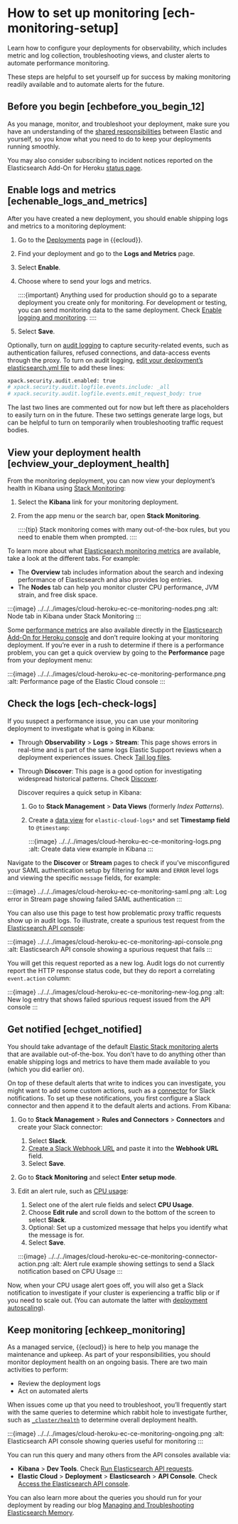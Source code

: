 # How to set up monitoring [ech-monitoring-setup]

Learn how to configure your deployments for observability, which includes metric and log collection, troubleshooting views, and cluster alerts to automate performance monitoring.

These steps are helpful to set yourself up for success by making monitoring readily available and to automate alerts for the future.


## Before you begin [echbefore_you_begin_12]

As you manage, monitor, and troubleshoot your deployment, make sure you have an understanding of the [shared responsibilities](https://www.elastic.co/cloud/shared-responsibility) between Elastic and yourself, so you know what you need to do to keep your deployments running smoothly.

You may also consider subscribing to incident notices reported on the Elasticsearch Add-On for Heroku [status page](https://status.elastic.co).


## Enable logs and metrics [echenable_logs_and_metrics]

After you have created a new deployment, you should enable shipping logs and metrics to a monitoring deployment:

1. Go to the [Deployments](https://cloud.elastic.co/deployments) page in {{ecloud}}.
2. Find your deployment and go to the **Logs and Metrics** page.
3. Select **Enable**.
4. Choose where to send your logs and metrics.

    ::::{important}
    Anything used for production should go to a separate deployment you create only for monitoring. For development or testing, you can send monitoring data to the same deployment. Check [Enable logging and monitoring](../../../deploy-manage/monitor/stack-monitoring/elastic-cloud-stack-monitoring.md#ech-logging-and-monitoring-production).
    ::::

5. Select **Save**.

Optionally, turn on [audit logging](asciidocalypse://docs/elasticsearch/docs/reference/elasticsearch/configuration-reference/auding-settings.md) to capture security-related events, such as authentication failures, refused connections, and data-access events through the proxy. To turn on audit logging, [edit your deployment’s elasticsearch.yml file](../../../deploy-manage/deploy/elastic-cloud/edit-stack-settings.md) to add these lines:

```sh
xpack.security.audit.enabled: true
# xpack.security.audit.logfile.events.include: _all
# xpack.security.audit.logfile.events.emit_request_body: true
```

The last two lines are commented out for now but left there as placeholders to easily turn on in the future. These two settings generate large logs, but can be helpful to turn on temporarily when troubleshooting traffic request bodies.


## View your deployment health [echview_your_deployment_health]

From the monitoring deployment, you can now view your deployment’s health in Kibana using [Stack Monitoring](/deploy-manage/monitor/monitoring-data/visualizing-monitoring-data.md):

1. Select the **Kibana** link for your monitoring deployment.
2. From the app menu or the search bar, open **Stack Monitoring**.

    ::::{tip}
    Stack monitoring comes with many out-of-the-box rules, but you need to enable them when prompted.
    ::::


To learn more about what [Elasticsearch monitoring metrics](/deploy-manage/monitor/monitoring-data/elasticsearch-metrics.md) are available, take a look at the different tabs. For example:

* The **Overview** tab includes information about the search and indexing performance of Elasticsearch and also provides log entries.
* The **Nodes** tab can help you monitor cluster CPU performance, JVM strain, and free disk space.

:::{image} ../../../images/cloud-heroku-ec-ce-monitoring-nodes.png
:alt: Node tab in Kibana under Stack Monitoring
:::

Some [performance metrics](/deploy-manage/monitor/monitoring-data/access-performance-metrics-on-elastic-cloud.md) are also available directly in the [Elasticsearch Add-On for Heroku console](https://cloud.elastic.co?page=docs&placement=docs-body) and don’t require looking at your monitoring deployment. If you’re ever in a rush to determine if there is a performance problem, you can get a quick overview by going to the **Performance** page from your deployment menu:

:::{image} ../../../images/cloud-heroku-ec-ce-monitoring-performance.png
:alt: Performance page of the Elastic Cloud console
:::


## Check the logs [ech-check-logs]

If you suspect a performance issue, you can use your monitoring deployment to investigate what is going in Kibana:

* Through **Observability** > **Logs** > **Stream**: This page shows errors in real-time and is part of the same logs Elastic Support reviews when a deployment experiences issues. Check [Tail log files](/solutions/observability/logs/logs-stream.md).
* Through **Discover**: This page is a good option for investigating widespread historical patterns. Check [Discover](/explore-analyze/discover.md).

    Discover requires a quick setup in Kibana:

    1. Go to **Stack Management** > **Data Views** (formerly *Index Patterns*).
    2. Create a [data view](/explore-analyze/find-and-organize/data-views.md) for `elastic-cloud-logs*` and set **Timestamp field** to `@timestamp`:

        :::{image} ../../../images/cloud-heroku-ec-ce-monitoring-logs.png
        :alt: Create data view example in Kibana
        :::


Navigate to the **Discover** or **Stream** pages to check if you’ve misconfigured your SAML authentication setup by filtering for `WARN` and `ERROR` level logs and viewing the specific `message` fields, for example:

:::{image} ../../../images/cloud-heroku-ec-ce-monitoring-saml.png
:alt: Log error in Stream page showing failed SAML authentication
:::

You can also use this page to test how problematic proxy traffic requests show up in audit logs. To illustrate, create a spurious test request from the [Elasticsearch API console](../../../deploy-manage/deploy/elastic-cloud/ech-api-console.md):

:::{image} ../../../images/cloud-heroku-ec-ce-monitoring-api-console.png
:alt: Elasticsearch API console showing a spurious request that fails
:::

You will get this request reported as a new log. Audit logs do not currently report the HTTP response status code, but they do report a correlating `event.action` column:

:::{image} ../../../images/cloud-heroku-ec-ce-monitoring-new-log.png
:alt: New log entry that shows failed spurious request issued from the API console
:::


## Get notified [echget_notified]

You should take advantage of the default [Elastic Stack monitoring alerts](/deploy-manage/monitor/monitoring-data/kibana-alerts.md) that are available out-of-the-box. You don’t have to do anything other than enable shipping logs and metrics to have them made available to you (which you did earlier on).

On top of these default alerts that write to indices you can investigate, you might want to add some custom actions, such as a [connector](https://www.elastic.co/guide/en/kibana/current/action-types.html) for Slack notifications. To set up these notifications, you first configure a Slack connector and then append it to the default alerts and actions. From Kibana:

1. Go to **Stack Management** > **Rules and Connectors** > **Connectors** and create your Slack connector:

    1. Select **Slack**.
    2. [Create a Slack Webhook URL](asciidocalypse://docs/kibana/docs/reference/connectors-kibana/slack-action-type.md#configuring-slack) and paste it into the **Webhook URL** field.
    3. Select **Save**.

2. Go to **Stack Monitoring** and select **Enter setup mode**.
3. Edit an alert rule, such as [CPU usage](https://www.elastic.co/guide/en/kibana/current/kibana-alerts.html#kibana-alerts-cpu-threshold):

    1. Select one of the alert rule fields and select **CPU Usage**.
    2. Choose **Edit rule** and scroll down to the bottom of the screen to select **Slack**.
    3. Optional: Set up a customized message that helps you identify what the message is for.
    4. Select **Save**.

    :::{image} ../../../images/cloud-heroku-ec-ce-monitoring-connector-action.png
    :alt: Alert rule example showing settings to send a Slack notification based on CPU Usage
    :::


Now, when your CPU usage alert goes off, you will also get a Slack notification to investigate if your cluster is experiencing a traffic blip or if you need to scale out. (You can automate the latter with [deployment autoscaling](../../../deploy-manage/autoscaling.md)).


## Keep monitoring [echkeep_monitoring]

As a managed service, {{ecloud}} is here to help you manage the maintenance and upkeep. As part of your responsibilities, you should monitor deployment health on an ongoing basis. There are two main activities to perform:

* Review the deployment logs
* Act on automated alerts

When issues come up that you need to troubleshoot, you’ll frequently start with the same queries to determine which rabbit hole to investigate further, such as [`_cluster/health`](https://www.elastic.co/docs/api/doc/elasticsearch/operation/operation-cluster-health) to determine overall deployment health.

:::{image} ../../../images/cloud-heroku-ec-ce-monitoring-ongoing.png
:alt: Elasticsearch API console showing queries useful for monitoring
:::

You can run this query and many others from the API consoles available via:

* **Kibana** > **Dev Tools**. Check [Run Elasticsearch API requests](/explore-analyze/query-filter/tools/console.md).
* **Elastic Cloud** > **Deployment** > **Elasticsearch** > **API Console**. Check [Access the Elasticsearch API console](../../../deploy-manage/deploy/elastic-cloud/ech-api-console.md).

You can also learn more about the queries you should run for your deployment by reading our blog [Managing and Troubleshooting Elasticsearch Memory](https://www.elastic.co/blog/managing-and-troubleshooting-elasticsearch-memory).

